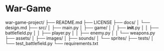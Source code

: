 # War-Game
war-game-project/ ├── README.md ├── LICENSE ├── docs/ │   └── design.md ├── src/ │   ├── main.py │   ├── game/ │   │   ├── __init__.py │   │   ├── battlefield.py │   │   ├── player.py │   │   ├── enemy.py │   │   └── weapons.py ├── assets/ │   ├── images/ │   ├── sounds/ │   └── sprites/ ├── tests/ │   └── test_battlefield.py └── requirements.txt
